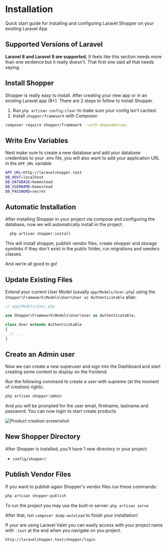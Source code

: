 # Installation
Quick start guide for installing and configuring Laravel Shopper on your existing Laravel App

## Supported Versions of Laravel
**Laravel 8 and Laravel 9 are supported.** It feels like this section needs more than one sentence but it really doesn't. That first one said all that needs saying.

## Install Shopper
Shopper is really easy to install. After creating your new app or in an existing Laravel app \(8+\). There are 2 steps to follow to install Shopper.

1. Run `php artisan config:clear` to make sure your config isn't cached.
2. Install `shopper/framework` with Composer.
  ``` bash
  composer require shopper/framework --with-dependencies
  ```

## Write Env Variables
Next make sure to create a new database and add your database credentials to your .env file, you will also want to add your application URL in the `APP_URL` variable
```bash
APP_URL=http://laravelshopper.test
DB_HOST=localhost
DB_DATABASE=homestead
DB_USERNAME=homestead
DB_PASSWORD=secret
```

## Automatic Installation
After installing Shopper in your project via compose and configuring the database, now we will automatically install in the project.
```bash
  php artisan shopper:install
```

This will install shopper, publish vendor files, create shopper and storage symlinks if they don't exist in the public folder, run migrations and seeders classes.

And we're all good to go!

## Update Existing Files
Extend your current User Model \(usually `app/Models/User.php`\) using the `Shopper\Framework\Models\User\User as Authenticatable` alias:

```php
// app/Models/User.php

use Shopper\Framework\Models\User\User as Authenticatable; 

class User extends Authenticatable
{
  // ...
}
```

## Create an Admin user
Now we can create a new superuser and sign into the Dashboard and start creating some content to display on the frontend.

Run the following command to create a user with supreme \(at the moment of creation\) rights:
```bash
php artisan shopper:admin
```

And you will be prompted for the user email, firstname, lastname and password. You can now login to start create products

<div class="screenshot">
  <img src="/img/screenshots/{{version}}/product-screenshot.png" alt="Product creation screenshot">
</div>

## New Shopper Directory
After Shopper is installed, you'll have 1 new directory in your project:
- `config/shopper/`

## Publish Vendor Files
If you want to publish again Shopper's vendor files run these commands:

```bash
php artisan shopper:publish
```

To run the project you may use the built-in server: `php artisan serve`

After that, run `composer dump-autoload` to finish your installation!

If your are using Laravel Valet you can easily access with your project name with `.test` at the end when you navigate on you project.

```bash
http://laravelshopper.test/shopper/login
```

